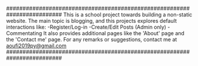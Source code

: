 #########################################################################
This is a school project towards building a non-static website.
The main topic is blogging, and this projects explores default interactions like:
-Register/Log-in
-Create/Edit Posts (Admin only)
-Commentating
It also provides additional pages like the 'About' page and the 'Contact me' page.
For any remarks or suggestions, contact me at aoufi2019py@gmail.com
#########################################################################

